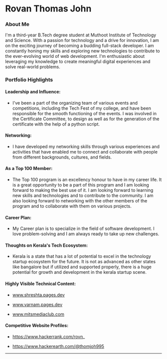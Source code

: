 # Rovan Thomas John

### About Me

 I'm a third-year B.Tech degree student at Muthoot Institute of Technology and Science. With a passion for technology and a drive for innovation, I am on the exciting journey of becoming a budding full-stack developer. I am constantly honing my skills and exploring new technologies to contribute to the ever-evolving world of web development. I'm enthusiastic about leveraging my knowledge to create meaningful digital experiences and solve real-world problems.


### Portfolio Highlights



#### Leadership and Influence:

- I've been a part of the organizing team of various events and competitions, including the Tech Fest of my college, and have been responsible for the smooth functioning of the events. I was involved in the Certificate Committee, to design as well as for the generation of the certificate with the help of a python script. 

#### Networking:

- I have developed my networking skills through various experiences and activities that have enabled me to connect and collaborate with people from different backgrounds, cultures, and fields.


#### As a Top 100 Member:

- The Top 100 program is an excellency honour to have in my career life. It is a great opportunity to be a part of this program and I am looking forward to making the best use of it. I am looking forward to learning new skills and technologies and to contribute to the community. I am also looking forward to networking with the other members of the program and to collaborate with them on various projects.

#### Career Plan:

- My Career plan is to specialize in the field of software development. I love problem-solving and I am always ready to take up new challenges.

#### Thoughts on Kerala's Tech Ecosystem:

- Kerala is a state that has a lot of potential to excel in the technology startup ecosystem for the future. It is not as advanced as other states like bangalore but if utilized and supported properly, there is a huge potential for growth and development in the kerala startup scene.

#### Highly Visible Technical Content:

- www.shreshta.pages.dev

- www.varnam.pages.dev

- www.mitsmediaclub.com

#### Competitive Website Profiles:

- https://www.hackerrank.com/rovn_

- https://www.hackerearth.com/@thomjoh995


---
